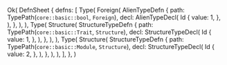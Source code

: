 Ok(
    DefnSheet {
        defns: [
            Type(
                Foreign(
                    AlienTypeDefn {
                        path: TypePath(`core::basic::bool`, `Foreign`),
                        decl: AlienTypeDecl(
                            Id {
                                value: 1,
                            },
                        ),
                    },
                ),
            ),
            Type(
                Structure(
                    StructureTypeDefn {
                        path: TypePath(`core::basic::Trait`, `Structure`),
                        decl: StructureTypeDecl(
                            Id {
                                value: 1,
                            },
                        ),
                    },
                ),
            ),
            Type(
                Structure(
                    StructureTypeDefn {
                        path: TypePath(`core::basic::Module`, `Structure`),
                        decl: StructureTypeDecl(
                            Id {
                                value: 2,
                            },
                        ),
                    },
                ),
            ),
        ],
    },
)